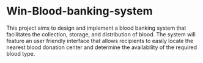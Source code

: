 # Win-Blood-banking-system
This project aims to design and implement a blood banking system that facilitates the collection, storage, and distribution of blood. The system will feature an user friendly interface that allows recipients to easily locate the nearest blood donation center and determine the availability of the required blood type.
